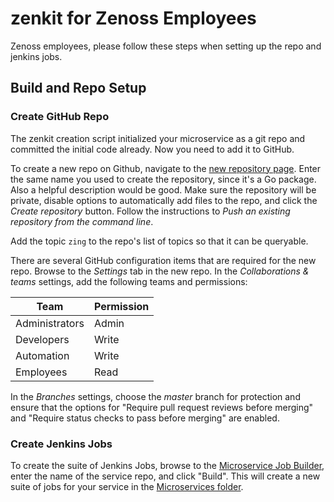 zenkit for Zenoss Employees
=====

Zenoss employees, please follow these steps when setting up the repo and jenkins 
jobs.

## Build and Repo Setup

### Create GitHub Repo
The zenkit creation script initialized your microservice as a git repo and
committed the initial code already. Now you need to add it to GitHub.

To create a new repo on Github, navigate to the [new repository
page](https://github.com/organizations/zenoss/repositories/new).  Enter the
same name you used to create the repository, since it's a Go package.  Also
a helpful description would be good. Make sure the repository will be private,
disable options to automatically add files to the repo, and click the *Create
repository* button.  Follow the instructions to _Push an existing repository
from the command line_.

Add the topic `zing` to the repo's list of topics so that it can be queryable.

There are several GitHub configuration items that are required for the new repo.
Browse to the _Settings_ tab in the new repo.  In the _Collaborations & teams_ 
settings, add the following teams and permissions:

| Team | Permission |
| ---- | ---------- |
| Administrators | Admin |
| Developers | Write |
| Automation | Write |
| Employees | Read |

In the _Branches_ settings, choose the _master_ branch for protection and
ensure that the options for "Require pull request reviews before merging"
and "Require status checks to pass before merging" are enabled.

### Create Jenkins Jobs
To create the suite of Jenkins Jobs, browse to the
[Microservice Job Builder](https://jenkins-eng.zenoss.io/job/micro-services/job/job_create/build?delay=0sec),
enter the name of the service repo, and click "Build".  This will create a
new suite of jobs for your service in the
[Microservices folder](https://jenkins-eng.zenoss.io/job/micro-services/).
